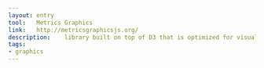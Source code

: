 ```yaml
---
layout: entry
tool:	Metrics Graphics
link:	http://metricsgraphicsjs.org/
description:	library built on top of D3 that is optimized for visualizing and laying out timeseries data
tags:
- graphics	
---
```

